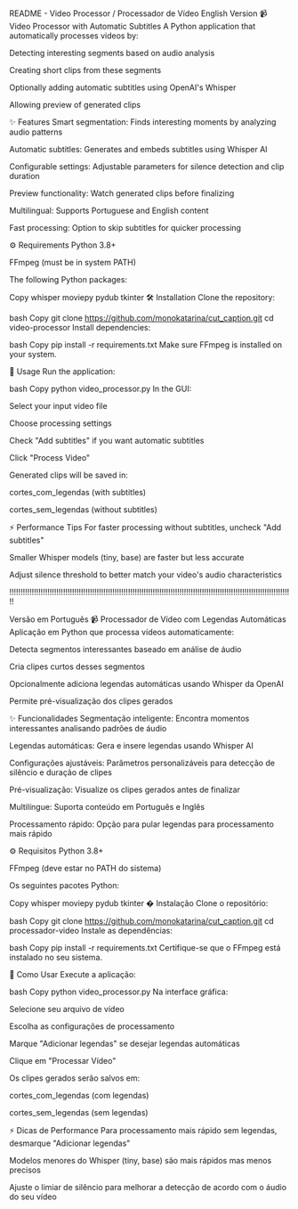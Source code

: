 README - Video Processor / Processador de Vídeo
English Version
📹 Video Processor with Automatic Subtitles
A Python application that automatically processes videos by:

Detecting interesting segments based on audio analysis

Creating short clips from these segments

Optionally adding automatic subtitles using OpenAI's Whisper

Allowing preview of generated clips

✨ Features
Smart segmentation: Finds interesting moments by analyzing audio patterns

Automatic subtitles: Generates and embeds subtitles using Whisper AI

Configurable settings: Adjustable parameters for silence detection and clip duration

Preview functionality: Watch generated clips before finalizing

Multilingual: Supports Portuguese and English content

Fast processing: Option to skip subtitles for quicker processing

⚙️ Requirements
Python 3.8+

FFmpeg (must be in system PATH)

The following Python packages:

Copy
whisper
moviepy
pydub
tkinter
🛠 Installation
Clone the repository:

bash
Copy
git clone https://github.com/monokatarina/cut_caption.git
cd video-processor
Install dependencies:

bash
Copy
pip install -r requirements.txt
Make sure FFmpeg is installed on your system.

🚀 Usage
Run the application:

bash
Copy
python video_processor.py
In the GUI:

Select your input video file

Choose processing settings

Check "Add subtitles" if you want automatic subtitles

Click "Process Video"

Generated clips will be saved in:

cortes_com_legendas (with subtitles)

cortes_sem_legendas (without subtitles)

⚡ Performance Tips
For faster processing without subtitles, uncheck "Add subtitles"

Smaller Whisper models (tiny, base) are faster but less accurate

Adjust silence threshold to better match your video's audio characteristics



!!!!!!!!!!!!!!!!!!!!!!!!!!!!!!!!!!!!!!!!!!!!!!!!!!!!!!!!!!!!!!!!!!!!!!!!!!!!!!!!!!!!!!!!!!!!!!!!!!!!!!!!!!!!!!!!!!!!!!!!!!!!!!!



Versão em Português
📹 Processador de Vídeo com Legendas Automáticas
Aplicação em Python que processa vídeos automaticamente:

Detecta segmentos interessantes baseado em análise de áudio

Cria clipes curtos desses segmentos

Opcionalmente adiciona legendas automáticas usando Whisper da OpenAI

Permite pré-visualização dos clipes gerados

✨ Funcionalidades
Segmentação inteligente: Encontra momentos interessantes analisando padrões de áudio

Legendas automáticas: Gera e insere legendas usando Whisper AI

Configurações ajustáveis: Parâmetros personalizáveis para detecção de silêncio e duração de clipes

Pré-visualização: Visualize os clipes gerados antes de finalizar

Multilíngue: Suporta conteúdo em Português e Inglês

Processamento rápido: Opção para pular legendas para processamento mais rápido

⚙️ Requisitos
Python 3.8+

FFmpeg (deve estar no PATH do sistema)

Os seguintes pacotes Python:

Copy
whisper
moviepy
pydub
tkinter
� Instalação
Clone o repositório:

bash
Copy
git clone https://github.com/monokatarina/cut_caption.git
cd processador-video
Instale as dependências:

bash
Copy
pip install -r requirements.txt
Certifique-se que o FFmpeg está instalado no seu sistema.

🚀 Como Usar
Execute a aplicação:

bash
Copy
python video_processor.py
Na interface gráfica:

Selecione seu arquivo de vídeo

Escolha as configurações de processamento

Marque "Adicionar legendas" se desejar legendas automáticas

Clique em "Processar Vídeo"

Os clipes gerados serão salvos em:

cortes_com_legendas (com legendas)

cortes_sem_legendas (sem legendas)

⚡ Dicas de Performance
Para processamento mais rápido sem legendas, desmarque "Adicionar legendas"

Modelos menores do Whisper (tiny, base) são mais rápidos mas menos precisos

Ajuste o limiar de silêncio para melhorar a detecção de acordo com o áudio do seu vídeo
